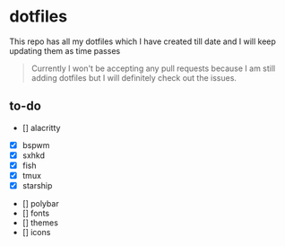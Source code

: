 # dotfiles

This repo has all my dotfiles which I have created till date and I will keep updating them as time passes

> Currently I won't be accepting any pull requests because I am still adding dotfiles but I will definitely check out the issues.

## to-do

- [] alacritty
- [x] bspwm
- [x] sxhkd
- [x] fish
- [x] tmux
- [x] starship
- [] polybar
- [] fonts
- [] themes
- [] icons
